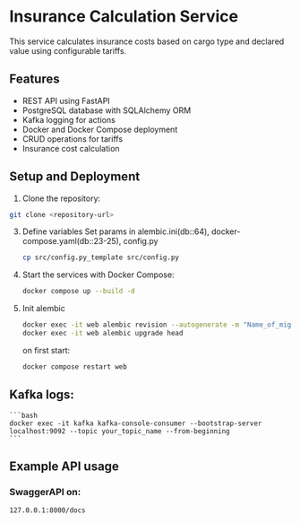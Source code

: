 # Insurance Calculation Service

This service calculates insurance costs based on cargo type and declared value using configurable tariffs.

## Features
- REST API using FastAPI
- PostgreSQL database with SQLAlchemy ORM
- Kafka logging for actions
- Docker and Docker Compose deployment
- CRUD operations for tariffs
- Insurance cost calculation

## Setup and Deployment

1. Clone the repository:
```bash
git clone <repository-url>
```
3. Define variables
    Set params in alembic.ini(db::64), docker-compose.yaml(db::23-25), config.py
    ```bash
    cp src/config.py_template src/config.py
    ```
2. Start the services with Docker Compose:
   ```bash
   docker compose up --build -d
   ```
3. Init alembic
   ```bash
   docker exec -it web alembic revision --autogenerate -m "Name_of_migration"
   docker exec -it web alembic upgrade head
   ```
   on first start:
   ```bash
   docker compose restart web
   ```

## Kafka logs:
    ```bash
    docker exec -it kafka kafka-console-consumer --bootstrap-server localhost:9092 --topic your_topic_name --from-beginning
    ```

## Example API usage

### SwaggerAPI on:
```
127.0.0.1:8000/docs
```